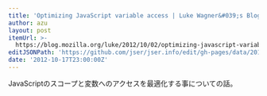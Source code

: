 ```yaml
---
title: 'Optimizing JavaScript variable access | Luke Wagner&#039;s Blog'
author: azu
layout: post
itemUrl: >-
  https://blog.mozilla.org/luke/2012/10/02/optimizing-javascript-variable-access/
editJSONPath: 'https://github.com/jser/jser.info/edit/gh-pages/data/2012/10/index.json'
date: '2012-10-17T23:00:00Z'
---
```

JavaScriptのスコープと変数へのアクセスを最適化する事についての話。
